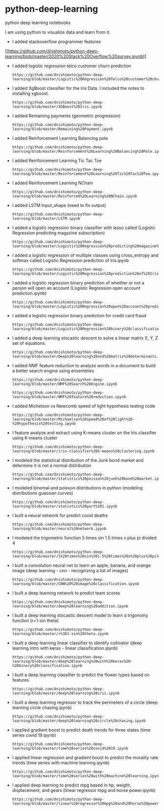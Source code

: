 # python-deep-learning
python deep learning notebooks

I am using python to visualize data and learn from it.
* I added stackoverflow programmer features

[[https://github.com/dnishimoto/python-deep-learning/blob/master/2020%20Stack%20Overflow%20survey.ipynb]]
      
* I added logistic regression telco customer churn prediction      

      https://github.com/dnishimoto/python-deep-learning/blob/master/Logistic%20Regression%20Telco%20customer%20churn.ipynb
      
* I added XgBoost classifier for the iris Data.  I included the notes to installing xgboost.

      https://github.com/dnishimoto/python-deep-learning/blob/master/XGBoost%20Iris.ipynb
      
* I added Remaining payments (geometric progression)

      https://github.com/dnishimoto/python-deep-learning/blob/master/Remaining%20Payment.ipynb

* I added Reinforcement Learning Balancing pole

      https://github.com/dnishimoto/python-deep-learning/blob/master/Reinforcement%20Learning%20Balancing%20Pole.ipynb
      
* I added Reinforcement Learning Tic Tac Toe

      https://github.com/dnishimoto/python-deep-learning/blob/master/Reinforcement%20Learning%20Tic%20Tac%20Toe.ipynb
      
* I added Reinforcement Learning NChain

      https://github.com/dnishimoto/python-deep-learning/blob/master/Reinforced%20Learning%20NChain.ipynb
      
* I added LSTM Input_shape (need to fix output)

      https://github.com/dnishimoto/python-deep-learning/blob/master/LSTM.ipynb
      
* I added a logistic regression binary classifier with lasso called (Logistic Regression predicting magazine subscription)

      https://github.com/dnishimoto/python-deep-learning/blob/master/Logistic%20Regression%20predicting%20magazine%20subscription.ipynb
      
* I added a logistic regression of multiple classes using cross_entropy and softmax called Logistic Regression prediction of Iris.ipynb

      https://github.com/dnishimoto/python-deep-learning/blob/master/Logistic%20Regression%20prediction%20of%20Iris.ipynb
      
* I added a logistic regression binary prediction of whether or not a person will open an account (Logistic Regression open account prediction.ipynb)

      https://github.com/dnishimoto/python-deep-learning/blob/master/Logistic%20Regression%20open%20account%20prediction.ipynb

* I added a logistic regression binary prediction for credit card fraud

      https://github.com/dnishimoto/python-deep-learning/blob/master/Logistic%20Regression%20binary%20classification%20of%20credit%20card%20fraud.ipynb
      
* I added a deep learning stocastic descent to solve a linear matrix X, Y, Z set of equations.

      https://github.com/dnishimoto/python-deep-learning/blob/master/Deep%20learning%20and%20matrix%20determinants.ipynb
      
* I added NMF feature reduction to analyze words in a document to build a better search engine using ensemblies

      https://github.com/dnishimoto/python-deep-learning/blob/master/NMF%20Search%20Engine.ipynb
      
      https://github.com/dnishimoto/python-deep-learning/blob/master/NMF%20feature%20reduction.ipynb
      
* I added Michelson vs Newcomb speed of light hypothesis testing code

      https://github.com/dnishimoto/python-deep-learning/blob/master/Michaelson%20speed%20of%20light%20-%20hypothesis%20testing.ipynb

* I feature analyze and extract using K-means cluster on the Iris classifier using K-means cluster

      https://github.com/dnishimoto/python-deep-learning/blob/master/iris-classifier%20k-means%20clustering.ipynb
      
* I modeled the statistical distribution of the Junk bond market and determine it is not a normal distribution

      https://github.com/dnishimoto/python-deep-learning/blob/master/statistics%20poisson%20junk%20bond%20market.ipynb
      
* I modeled binomal and poisson distributions in python (modeling distributions guassian curves)

      https://github.com/dnishimoto/python-deep-learning/blob/master/statistics%20part%201.ipynb
      
* I built a neural network for predict covid deaths

      https://github.com/dnishimoto/python-deep-learning/blob/master/neural%20network.ipynb
      
* I modeled the trigometric function 5 times sin 1.5 times x plus pi divided 4

      https://github.com/dnishimoto/python-deep-learning/blob/master/5%20times%20sin%201.5%20times%20x%20plus%20pi%20divided%204.ipynb
      
* I built a convolution neural net to learn an apple, banana, and orange image (deep learning - cnn - recognizing a list of images)

      https://github.com/dnishimoto/python-deep-learning/blob/master/CNN%20%20image%20classification.ipynb
      
* I built a deep learning network to predict team scores

      https://github.com/dnishimoto/python-deep-learning/blob/master/deep%20learning%20addition.ipynb
      
* I built a deep learning stocastic descent model to learn a trigonomy function (r=1-sin theta)

      https://github.com/dnishimoto/python-deep-learning/blob/master/r%3D1-sin%20theta.ipynb
      
* I built a deep learning linear classifier to identify cultivator (deep learning intro with keras - linear classification.ipynb)

      https://github.com/dnishimoto/python-deep-learning/blob/master/deep%20learning%20with%20keras%20-%20binary%20classification.ipynb
      
* I built a deep learning classifier to predict the flower types based on features

      https://github.com/dnishimoto/python-deep-learning/blob/master/deep%20learning%20iris.ipynb
      
* I built a deep learning regressor to track the perimeters of a circle (deep learning circle chasing.ipynb)

      https://github.com/dnishimoto/python-deep-learning/blob/master/deep%20learning%20circle%20chasing.ipynb
      
* I applied gradient boost to predict death trends for three states (time series covid 19.ipynb)

      https://github.com/dnishimoto/python-deep-learning/blob/master/time%20series%20covid%2019.ipynb
      
* I applied linear regression and gradient boost to predict the morality rate trends (time series with machine learning.ipynb)

      https://github.com/dnishimoto/python-deep-learning/blob/master/time%20series%20with%20machine%20learning.ipynb
      
* I applied deep learning to predict mpg based in hp, weight, displacement, and gears (linear regressor mpg and horse power.ipynb)

      https://github.com/dnishimoto/python-deep-learning/blob/master/linear%20regressor%20mpg%20and%20horse%20power.ipynb
      

